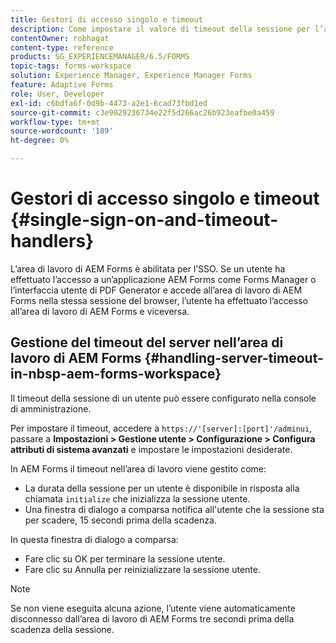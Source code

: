 ```yaml
---
title: Gestori di accesso singolo e timeout
description: Come impostare il valore di timeout della sessione per l’area di lavoro di AEM Forms.
contentOwner: robhagat
content-type: reference
products: SG_EXPERIENCEMANAGER/6.5/FORMS
topic-tags: forms-workspace
solution: Experience Manager, Experience Manager Forms
feature: Adaptive Forms
role: User, Developer
exl-id: c6bdfa6f-0d9b-4473-a2e1-6cad73fbd1ed
source-git-commit: c3e9029236734e22f5d266ac26b923eafbe0a459
workflow-type: tm+mt
source-wordcount: '189'
ht-degree: 0%

---
```


# Gestori di accesso singolo e timeout {#single-sign-on-and-timeout-handlers}

L’area di lavoro di AEM Forms è abilitata per l’SSO. Se un utente ha effettuato l’accesso a un’applicazione AEM Forms come Forms Manager o l’interfaccia utente di PDF Generator e accede all’area di lavoro di AEM Forms nella stessa sessione del browser, l’utente ha effettuato l’accesso all’area di lavoro di AEM Forms e viceversa.

## Gestione del timeout del server nell’area di lavoro di AEM Forms {#handling-server-timeout-in-nbsp-aem-forms-workspace}

Il timeout della sessione di un utente può essere configurato nella console di amministrazione.

Per impostare il timeout, accedere a `https://'[server]:[port]'/adminui`, passare a **Impostazioni > Gestione utente > Configurazione > Configura attributi di sistema avanzati** e impostare le impostazioni desiderate.

In AEM Forms il timeout nell’area di lavoro viene gestito come:

* La durata della sessione per un utente è disponibile in risposta alla chiamata `initialize` che inizializza la sessione utente.
* Una finestra di dialogo a comparsa notifica all&#39;utente che la sessione sta per scadere, 15 secondi prima della scadenza.

In questa finestra di dialogo a comparsa:

* Fare clic su OK per terminare la sessione utente.
* Fare clic su Annulla per reinizializzare la sessione utente.

>[!NOTE]
>
>Se non viene eseguita alcuna azione, l’utente viene automaticamente disconnesso dall’area di lavoro di AEM Forms tre secondi prima della scadenza della sessione.
